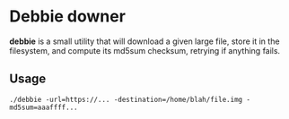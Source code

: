 Debbie downer
=============

**debbie** is a small utility that will download a given large file, store it in
the filesystem, and compute its md5sum checksum, retrying if anything fails.

Usage
-----

```
./debbie -url=https://... -destination=/home/blah/file.img -md5sum=aaaffff...
```
